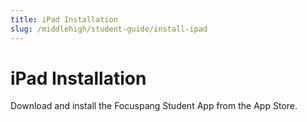 ```yaml
---
title: iPad Installation
slug: /middlehigh/student-guide/install-ipad
---
```


# iPad Installation

Download and install the Focuspang Student App from the App Store.
